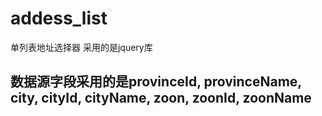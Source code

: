 # addess_list
单列表地址选择器
采用的是jquery库

## 数据源字段采用的是provinceId, provinceName, city, cityId, cityName, zoon, zoonId, zoonName